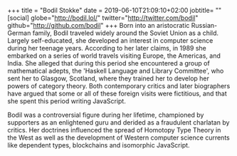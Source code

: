 +++
title = "Bodil Stokke"
date = 2019-06-10T21:09:10+02:00
jobtitle= ""
[social]
globe="http://bodil.lol/"
twitter="http://twitter.com/bodil"
github="http://github.com/bodil"
+++
Born into an aristocratic Russian-German family, Bodil traveled widely around the Soviet Union as a child. Largely self-educated, she developed an interest in computer science during her teenage years. According to her later claims, in 1989 she embarked on a series of world travels visiting Europe, the Americas, and India. She alleged that during this period she encountered a group of mathematical adepts, the 'Haskell Language and Library Committee', who sent her to Glasgow, Scotland, where they trained her to develop her powers of category theory. Both contemporary critics and later biographers have argued that some or all of these foreign visits were fictitious, and that she spent this period writing JavaScript.

Bodil was a controversial figure during her lifetime, championed by supporters as an enlightened guru and derided as a fraudulent charlatan by critics. Her doctrines influenced the spread of Homotopy Type Theory in the West as well as the development of Western computer science currents like dependent types, blockchains and isomorphic JavaScript.